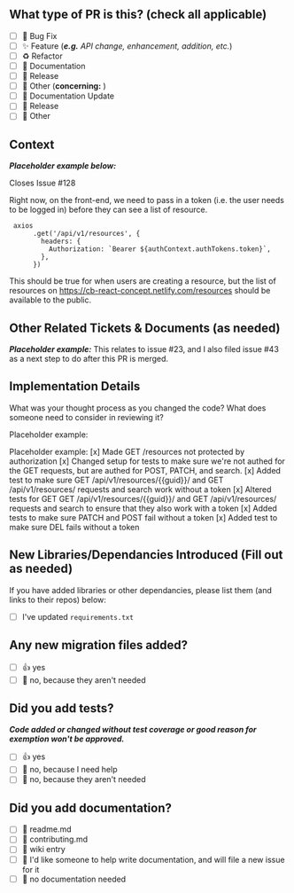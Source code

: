 ## What type of PR is this? (check all applicable)

- [ ] 🐛 Bug Fix
- [ ] ✨ Feature (_**e.g.** API change, enhancement, addition, etc._)
- [ ] ♻️ Refactor
- [ ] 📝 Documentation
- [ ] 🔖 Release
- [ ] 🚩 Other (**concerning:**          )
- [ ] 📝 Documentation Update
- [ ] 🔖 Release
- [ ] 🚩 Other

## Context

**_Placeholder example below:_**

Closes Issue #128

Right now, on the front-end, we need to pass in a token (i.e. the user needs to be logged in) before they can see a list of resource.

```
 axios
      .get('/api/v1/resources', {
        headers: {
          Authorization: `Bearer ${authContext.authTokens.token}`,
        },
      })
```

This should be true for when users are creating a resource, but the list of resources on https://cb-react-concept.netlify.com/resources should be available to the public.

## Other Related Tickets & Documents (as needed)

**_Placeholder example:_** This relates to issue #23, and I also filed issue #43 as a next step to do after this PR is merged.

## Implementation Details
What was your thought process as you changed the code? What does someone need to consider in reviewing it?

Placeholder example:

Placeholder example:
[x] Made GET /resources not protected by authorization
[x] Changed setup for tests to make sure we're not authed for the GET requests, but are authed for POST, PATCH, and search.
[x] Added test to make sure GET /api/v1/resources/{{guid}}/ and GET /api/v1/resources/ requests and search work without a token
[x] Altered tests for GET GET /api/v1/resources/{{guid}}/ and GET /api/v1/resources/ requests and search to ensure that they also work with a token
[x] Added tests to make sure PATCH and POST fail without a token
[x] Added test to make sure DEL fails without a token

## New Libraries/Dependancies Introduced (Fill out as needed)


If you have added libraries or other dependancies, please list them (and links to their repos) below:

- [ ] I've updated `requirements.txt`

## Any new migration files added?

- [ ] 👍 yes
- [ ] 🙅 no, because they aren't needed

## Did you add tests?
**_Code added or changed without test coverage or good reason for exemption won't be approved._**

- [ ] 👍 yes
- [ ] 🙋 no, because I need help
- [ ] 🙅 no, because they aren't needed

## Did you add documentation?

- [ ] 📜 readme.md
- [ ] 📜 contributing.md
- [ ] 📜 wiki entry
- [ ] 🙋 I'd like someone to help write documentation, and will file a new issue for it
- [ ] 🙅 no documentation needed
